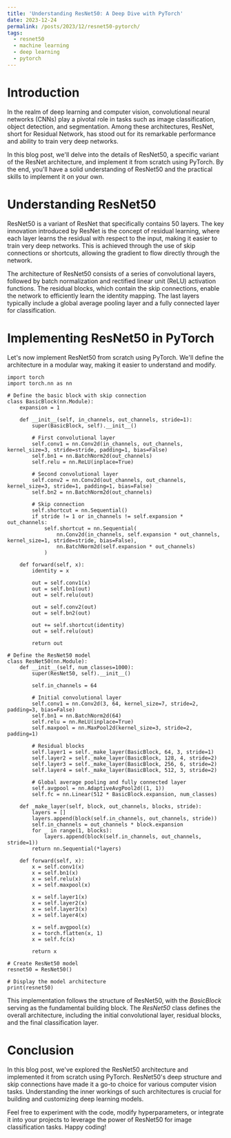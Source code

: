 ```yaml
---
title: 'Understanding ResNet50: A Deep Dive with PyTorch'
date: 2023-12-24
permalink: /posts/2023/12/resnet50-pytorch/
tags:
  - resnet50
  - machine learning
  - deep learning
  - pytorch
---
```


# Introduction
In the realm of deep learning and computer vision, convolutional neural networks (CNNs) play a pivotal role in tasks such as image classification, object detection, and segmentation. Among these architectures, ResNet, short for Residual Network, has stood out for its remarkable performance and ability to train very deep networks.

In this blog post, we'll delve into the details of ResNet50, a specific variant of the ResNet architecture, and implement it from scratch using PyTorch. By the end, you'll have a solid understanding of ResNet50 and the practical skills to implement it on your own.

# Understanding ResNet50
ResNet50 is a variant of ResNet that specifically contains 50 layers. The key innovation introduced by ResNet is the concept of residual learning, where each layer learns the residual with respect to the input, making it easier to train very deep networks. This is achieved through the use of skip connections or shortcuts, allowing the gradient to flow directly through the network.

The architecture of ResNet50 consists of a series of convolutional layers, followed by batch normalization and rectified linear unit (ReLU) activation functions. The residual blocks, which contain the skip connections, enable the network to efficiently learn the identity mapping. The last layers typically include a global average pooling layer and a fully connected layer for classification.

# Implementing ResNet50 in PyTorch
Let's now implement ResNet50 from scratch using PyTorch. We'll define the architecture in a modular way, making it easier to understand and modify.

```
import torch
import torch.nn as nn

# Define the basic block with skip connection
class BasicBlock(nn.Module):
    expansion = 1

    def __init__(self, in_channels, out_channels, stride=1):
        super(BasicBlock, self).__init__()

        # First convolutional layer
        self.conv1 = nn.Conv2d(in_channels, out_channels, kernel_size=3, stride=stride, padding=1, bias=False)
        self.bn1 = nn.BatchNorm2d(out_channels)
        self.relu = nn.ReLU(inplace=True)

        # Second convolutional layer
        self.conv2 = nn.Conv2d(out_channels, out_channels, kernel_size=3, stride=1, padding=1, bias=False)
        self.bn2 = nn.BatchNorm2d(out_channels)

        # Skip connection
        self.shortcut = nn.Sequential()
        if stride != 1 or in_channels != self.expansion * out_channels:
            self.shortcut = nn.Sequential(
                nn.Conv2d(in_channels, self.expansion * out_channels, kernel_size=1, stride=stride, bias=False),
                nn.BatchNorm2d(self.expansion * out_channels)
            )

    def forward(self, x):
        identity = x

        out = self.conv1(x)
        out = self.bn1(out)
        out = self.relu(out)

        out = self.conv2(out)
        out = self.bn2(out)

        out += self.shortcut(identity)
        out = self.relu(out)

        return out

# Define the ResNet50 model
class ResNet50(nn.Module):
    def __init__(self, num_classes=1000):
        super(ResNet50, self).__init__()

        self.in_channels = 64

        # Initial convolutional layer
        self.conv1 = nn.Conv2d(3, 64, kernel_size=7, stride=2, padding=3, bias=False)
        self.bn1 = nn.BatchNorm2d(64)
        self.relu = nn.ReLU(inplace=True)
        self.maxpool = nn.MaxPool2d(kernel_size=3, stride=2, padding=1)

        # Residual blocks
        self.layer1 = self._make_layer(BasicBlock, 64, 3, stride=1)
        self.layer2 = self._make_layer(BasicBlock, 128, 4, stride=2)
        self.layer3 = self._make_layer(BasicBlock, 256, 6, stride=2)
        self.layer4 = self._make_layer(BasicBlock, 512, 3, stride=2)

        # Global average pooling and fully connected layer
        self.avgpool = nn.AdaptiveAvgPool2d((1, 1))
        self.fc = nn.Linear(512 * BasicBlock.expansion, num_classes)

    def _make_layer(self, block, out_channels, blocks, stride):
        layers = []
        layers.append(block(self.in_channels, out_channels, stride))
        self.in_channels = out_channels * block.expansion
        for _ in range(1, blocks):
            layers.append(block(self.in_channels, out_channels, stride=1))
        return nn.Sequential(*layers)

    def forward(self, x):
        x = self.conv1(x)
        x = self.bn1(x)
        x = self.relu(x)
        x = self.maxpool(x)

        x = self.layer1(x)
        x = self.layer2(x)
        x = self.layer3(x)
        x = self.layer4(x)

        x = self.avgpool(x)
        x = torch.flatten(x, 1)
        x = self.fc(x)

        return x

# Create ResNet50 model
resnet50 = ResNet50()

# Display the model architecture
print(resnet50)
```

This implementation follows the structure of ResNet50, with the *BasicBlock* serving as the fundamental building block. The *ResNet50* class defines the overall architecture, including the initial convolutional layer, residual blocks, and the final classification layer.

# Conclusion

In this blog post, we've explored the ResNet50 architecture and implemented it from scratch using PyTorch. ResNet50's deep structure and skip connections have made it a go-to choice for various computer vision tasks. Understanding the inner workings of such architectures is crucial for building and customizing deep learning models.

Feel free to experiment with the code, modify hyperparameters, or integrate it into your projects to leverage the power of ResNet50 for image classification tasks. Happy coding!